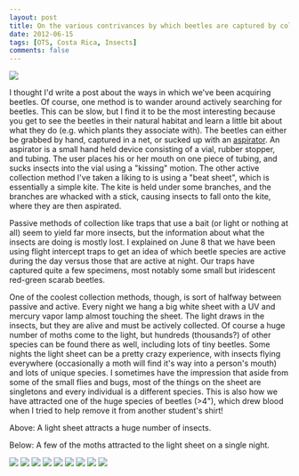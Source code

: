 ```yaml
---
layout: post
title: On the various contrivances by which beetles are captured by coleopterists
date: 2012-06-15
tags: [OTS, Costa Rica, Insects]
comments: false
---
```


![](/images/IMG_0162_light_trap.JPG)

I thought I'd write a post about the ways in which we've been acquiring beetles. Of course, one method is to wander around actively searching for beetles. This can be slow, but I find it to be the most interesting because you get to see the beetles in their natural habitat and learn a little bit about what they do (e.g. which plants they associate with). The beetles can either be grabbed by hand, captured in a net, or sucked up with an [aspirator](http://scene.asu.edu/habitat/equipment/illustrator/aspirator.gif). An aspirator is a small hand held device consisting of a vial, rubber stopper, and tubing. The user places his or her mouth on one piece of tubing, and sucks insects into the vial using a "kissing" motion. The other active collection method I've taken a liking to is using a "beat sheet", which is essentially a simple kite. The kite is held under some branches, and the branches are whacked with a stick, causing insects to fall onto the kite, where they are then aspirated.

Passive methods of collection like traps that use a bait (or light or nothing at all) seem to yield far more insects, but the information about what the insects are doing is mostly lost. I explained on June 8 that we have been using flight intercept traps to get an idea of which beetle species are active during the day versus those that are active at night. Our traps have captured quite a few specimens, most notably some small but iridescent red-green scarab beetles.

One of the coolest collection methods, though, is sort of halfway between passive and active. Every night we hang a big white sheet with a UV and mercury vapor lamp almost touching the sheet. The light draws in the insects, but they are alive and must be actively collected. Of course a huge number of moths come to the light, but hundreds (thousands?) of other species can be found there as well, including lots of tiny beetles. Some nights the light sheet can be a pretty crazy experience, with insects flying everywhere (occasionally a moth will find it's way into a person's mouth) and lots of unique species. I sometimes have the impression that aside from some of the small flies and bugs, most of the things on the sheet are singletons and every individual is a different species. This is also how we have attracted one of the huge species of beetles (>4"), which drew blood when I tried to help remove it from another student's shirt!

Above: A light sheet attracts a huge number of insects.

Below: A few of the moths attracted to the light sheet on a single night.

![](/images/moth1.jpg)
![](/images/moth2.jpg)
![](/images/moth3.jpg)
![](/images/moth4.jpg)
![](/images/moth5.jpg)
![](/images/moth6.jpg)
![](/images/moth7.jpg)
![](/images/moth8.jpg)
![](/images/moth9.png)
